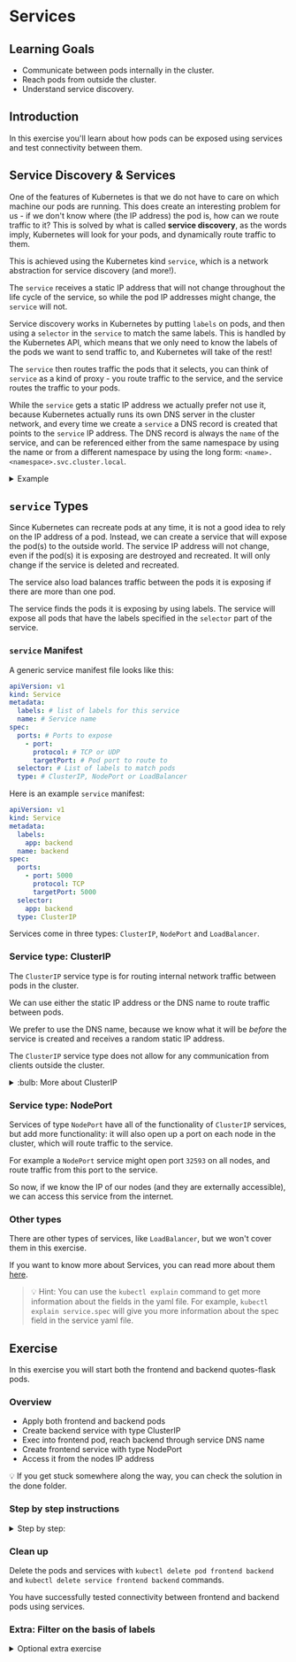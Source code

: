 # Services

## Learning Goals

- Communicate between pods internally in the cluster.
- Reach pods from outside the cluster.
- Understand service discovery.

## Introduction

In this exercise you'll learn about how pods can be exposed using services and test connectivity between them.

## Service Discovery & Services

One of the features of Kubernetes is that we do not have to care on which machine our pods are running.
This does create an interesting problem for us - if we don't know where (the IP address) the pod is, how can we route traffic to it?
This is solved by what is called **service discovery**, as the words imply, Kubernetes will look for your pods, and dynamically route traffic to them.

This is achieved using the Kubernetes kind `service`, which is a network abstraction for service discovery (and more!).

The `service` receives a static IP address that will not change throughout the life cycle of the service, so while the pod IP addresses might change, the `service` will not.

Service discovery works in Kubernetes by putting `labels` on pods, and then using a `selector` in the `service` to match the same labels.
This is handled by the Kubernetes API, which means that we only need to know the labels of the pods we want to send traffic to, and Kubernetes will take of the rest!

The `service` then routes traffic the pods that it selects, you can think of `service` as a kind of proxy - you route traffic to the service, and the service routes the traffic to your pods.

While the `service` gets a static IP address we actually prefer not use it, because Kubernetes actually runs its own DNS server in the cluster network, and every time we create a `service` a DNS record is created that points to the `service` IP address.
The DNS record is always the `name` of the service, and can be referenced either from the same namespace by using the name or from a different namespace by using the long form: `<name>.<namespace>.svc.cluster.local`.

<details>
<summary>
Example
</summary>

An Example `pod` with labels

```yaml
apiVersion: v1
kind: Pod
metadata:
  labels:
    app: frontend # <-- These labels are selected by the service
    environment: dev
  name: frontend
spec:
  containers:
    - image: ghcr.io/eficode-academy/quotes-flask-frontend:release
      name: frontend
      resources: {}
```

An example `service` that selects the labels of the pod

```yaml
apiVersion: v1
kind: Service
metadata:
  labels:
    app: frontend
  name: frontend
spec:
  ports:
    - port: 5000
      protocol: TCP
      targetPort: 5000
  selector:
    app: frontend # <-- The service selects pods that have this list of labels
    environment: dev
  type: ClusterIP
```

</details>

## `service` Types

Since Kubernetes can recreate pods at any time, it is not a good idea to rely on the IP address of a pod.
Instead, we can create a service that will expose the pod(s) to the outside world.
The service IP address will not change, even if the pod(s) it is exposing are destroyed and recreated.
It will only change if the service is deleted and recreated.

The service also load balances traffic between the pods it is exposing if there are more than one pod.

The service finds the pods it is exposing by using labels. The service will expose all pods that have the labels specified in the `selector` part of the service.

### `service` Manifest

A generic service manifest file looks like this:

```yaml
apiVersion: v1
kind: Service
metadata:
  labels: # list of labels for this service
  name: # Service name
spec:
  ports: # Ports to expose
    - port:
      protocol: # TCP or UDP
      targetPort: # Pod port to route to
  selector: # List of labels to match pods
  type: # ClusterIP, NodePort or LoadBalancer
```

Here is an example `service` manifest:

```yaml
apiVersion: v1
kind: Service
metadata:
  labels:
    app: backend
  name: backend
spec:
  ports:
    - port: 5000
      protocol: TCP
      targetPort: 5000
  selector:
    app: backend
  type: ClusterIP
```

Services come in three types: `ClusterIP`, `NodePort` and `LoadBalancer`.

### Service type: ClusterIP

The `ClusterIP` service type is for routing internal network traffic between pods in the cluster.

We can use either the static IP address or the DNS name to route traffic between pods.

We prefer to use the DNS name, because we know what it will be _before_ the service is created and receives a random static IP address.

The `ClusterIP` service type does not allow for any communication from clients outside the cluster.

<details>
    <summary> :bulb: More about ClusterIP</summary>

The service type ClusterIP does not have any external IP. This means it is not accessible over the internet, but we can still access it from within the cluster using its `CLUSTER-IP`.

- The IPs assigned to services as Cluster-IP are from a different Kubernetes network called _Service Network_, which is a completely different network altogether. i.e. it is not connected (nor related) to pod-network or the infrastructure network. Technically it is actually not a real network per-se; it is a labeling system, which is used by Kube-proxy on each node to setup correct iptables rules. (This is an advanced topic, and not our focus right now).
- No matter what type of service you choose while _exposing_ your pod, Cluster-IP is always assigned to that particular service.
- Every service has end-points, which point to the actual pod serving as a backend of a particular service.
- As soon as a service is created, and is assigned a Cluster-IP, an entry is made in Kubernetes' internal DNS against that service, with this service name and the Cluster-IP. e.g. `backend.default.svc.cluster.local` would point to Cluster-IP `172.20.114.230` .

</details>

### Service type: NodePort

Services of type `NodePort` have all of the functionality of `ClusterIP` services, but add more functionality: it will also open up a port on each node in the cluster, which will route traffic to the service.

For example a `NodePort` service might open port `32593` on all nodes, and route traffic from this port to the service.

So now, if we know the IP of our nodes (and they are externally accessible), we can access this service from the internet.

### Other types

There are other types of services, like `LoadBalancer`, but we won't cover them in this exercise.

If you want to know more about Services, you can read more about them [here](https://kubernetes.io/docs/concepts/services-networking/service/#publishing-services-service-types).

> :bulb: Hint: You can use the `kubectl explain` command to get more information about the fields in the yaml file. For example, `kubectl explain service.spec` will give you more information about the spec field in the service yaml file.

## Exercise

In this exercise you will start both the frontend and backend quotes-flask pods.

### Overview

- Apply both frontend and backend pods
- Create backend service with type ClusterIP
- Exec into frontend pod, reach backend through service DNS name
- Create frontend service with type NodePort
- Access it from the nodes IP address

:bulb: If you get stuck somewhere along the way, you can check the solution in the done folder.

### Step by step instructions

<details>
<summary>
Step by step:
</summary>

- Go into the `services/start` directory.
- Apply the `backend-pod.yaml` & `frontend-pod.yaml` files.

<details>
<summary>:bulb: Hint </summary>

You can use the `kubectl apply -f <file>` command to deploy the pod.
The pod is defined in the `backend-pod.yaml` file.
Hint: the apply command can take more than one `-f` parameter to apply more than one yaml file

</details>

- Check that the pods are running with `kubectl get pods` command.

You should see something like this:

```text
NAME          READY   STATUS    RESTARTS   AGE
pod/backend   1/1     Running   0          28s
pod/frontend  1/1     Running   0          20s
```

Now that we have the pods running, we can create a service that will expose the backend pod to the cluster network, so we will create a service of type `ClusterIP`.

- Open the `backend-svc.yaml` file and fill in the missing parts.
- apiVersion and kind are already filled in for you.
- Metadata section should have the name `backend` and a label with key `run` and value `backend`.
- Spec section should have a port with port `5000`, protocol `TCP` and targetPort `5000`.
- Selector section should have a label with key `run` and value `backend`.
- Type should be `ClusterIP`.

> :bulb: If you get stuck somewhere along the way, you can check the solution in the done folder.

- Apply backend-svc.yaml that you just created. `kubectl apply -f backend-svc.yaml`

- Check that the service is created with `kubectl get services` command.

You should see something like this:

```text
NAME              TYPE        CLUSTER-IP      EXTERNAL-IP   PORT(S)    AGE
service/backend   ClusterIP   172.20.114.230   <none>        5000/TCP   23s
```

- Exec into frontend pod
  `kubectl exec -it frontend -- bash`

You should see something like this:

```shell
root@frontend:/app#
```

Make sure that you are inside a pod and not in your terminal window.

- Try to reach backend pod through backend service `Cluster-IP` from within your frontend pod

```shell
curl 172.20.114.230:5000
```

You should see something like this:

```text
Hello from the backend!
```

- Try accessing the service using dns name now

```shell
curl backend:5000
```

You should see the same output as above.

You can type `exit` or press `Ctrl-d` to exit from your container.

- Next we create the service file for the frontend with type `NodePort`.

- While we can write manifests by hand, we can also use some tricks to generate boilerplate manifests: For example we can use the `kubectl expose` command to create a service from a pod or deployment.

> For example, `kubectl expose pod frontend --type=NodePort --port=5000` will create a service for the frontend pod with type NodePort and port 5000.
> We can then use Unix shell pipes (`>`) to direct the output of the command to a file, e.g. `<command> > <file>`
> We run `kubectl expose` with the arguments `--dry-run=client -o yaml` to only perform the operation locally without sending the result to the server, and formatting the output as `yaml`.

- Create the frontend service manifest with the command above: `kubectl expose pod frontend --type=NodePort --port=5000 -o yaml --dry-run=client > frontend-svc.yaml`

- Apply frontend-svc.yaml that you just created.

- Check that the service is created with `kubectl get services` command.

You should see something like this:

```text
NAME              TYPE        CLUSTER-IP       EXTERNAL-IP   PORT(S)          AGE
frontend          NodePort    10.106.136.250   <none>        5000:31941/TCP   23s
service/backend   ClusterIP   172.20.114.230   <none>        5000/TCP         23s
```

- Note down the port number for the frontend service. In this case it is `31941` (yours will be different).

- Get the nodes IP address. Run `kubectl get nodes -o wide`.

You should see something like this:

```text
NAME                                        STATUS   ROLES    AGE    VERSION               INTERNAL-IP   EXTERNAL-IP      OS-IMAGE         KERNEL-VERSION                 CONTAINER-RUNTIME
ip-10-0-33-234.eu-west-1.compute.internal   Ready    <none>   152m   v1.23.9-eks-ba74326   10.0.33.234   54.194.220.73    Amazon Linux 2
5.4.219-126.411.amzn2.x86_64   docker://20.10.17
ip-10-0-38-95.eu-west-1.compute.internal    Ready    <none>   152m   v1.23.9-eks-ba74326   10.0.38.95    34.244.123.152   Amazon Linux 2
5.4.219-126.411.amzn2.x86_64   docker://20.10.17
ip-10-0-57-206.eu-west-1.compute.internal   Ready    <none>   152m   v1.23.9-eks-ba74326   10.0.57.206   34.242.240.121   Amazon Linux 2
5.4.219-126.411.amzn2.x86_64   docker://20.10.17
ip-10-0-62-15.eu-west-1.compute.internal    Ready    <none>   152m   v1.23.9-eks-ba74326   10.0.62.15    54.246.17.102    Amazon Linux 2
5.4.219-126.411.amzn2.x86_64   docker://20.10.17
```

Copy the external IP address of any one of the nodes, for example, `34.244.123.152` and paste it in your browser.

Copy the port from your frontend service that looks something like `31941` and paste it after to your IP in the browser, separated by a colon (`:`), for example `34.244.123.152:31941` and load the page.

Alternatively, you could also test it using curl from your terminal window.

```shell
curl 34.244.123.152:31941 | grep h1
```

You should see something like this:

```text
  % Total    % Received % Xferd  Average Speed   Time    Time     Time  Current
                                 Dload  Upload   Total   Spent    Left  Speed
100  3051  100  3051    0     0   576k      0 --:--:-- --:--:-- --:--:--  595k
        <h1>Programming Quotes</h1>
```

<details>
<summary>
:bulb: Food for thought
</summary>

Think about why you didn't need to exec into a pod to test frontend service but needed it to test the backend service.

</details>

</details>

### Clean up

Delete the pods and services with `kubectl delete pod frontend backend` and `kubectl delete service frontend backend` commands.

You have successfully tested connectivity between frontend and backend pods using services.

### Extra: Filter on the basis of labels

<details>
<summary>
Optional extra exercise
</summary>

To filter the output of `kubectl get pods` based on a `label`, you can use the `--selector` flag followed by the label key and value.
For example, to filter the pods based on a label with the key foo and the value bar, you would run the following command:

`kubectl get pods --selector=foo=bar`

This will return a list of all the pods that have a label with the key foo and the value bar.

You can use the != operator to specify that you want to exclude resources with a particular label value.
For example, to filter the pods based on a label with the key foo but exclude those with the value bar, you would run the following command:

`kubectl get pods --selector=foo!=bar`

Try to apply the manifests again and write four commands that does the following:

- List only the pods with the label app=frontend
- List only the pods with the label app=backend
- List only the pods where label app is not frontend
- List only the pods where label app is not backend

The documentation on this can be found here: <https://kubernetes.io/docs/concepts/overview/working-with-objects/labels/>

Remember to clean up after you are done.

</details>
